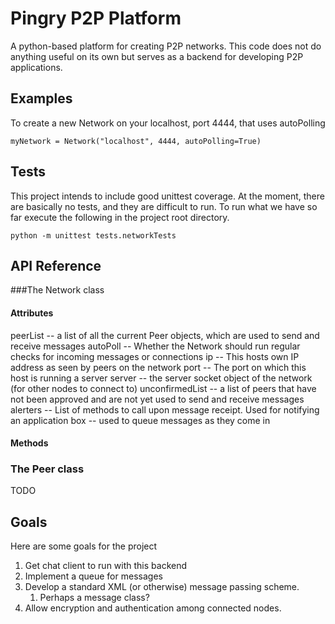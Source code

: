 # Pingry P2P Platform
A python-based platform for creating P2P networks. This code does not do anything useful on its own but serves as a backend for developing P2P applications.

## Examples
To create a new Network on your localhost, port 4444, that uses autoPolling

```
myNetwork = Network("localhost", 4444, autoPolling=True)
```

## Tests
This project intends to include good unittest coverage. At the moment, there are basically no tests, and they are difficult to run. To run what we have so far execute the following in the project root directory.
```
python -m unittest tests.networkTests
```


## API Reference
###The Network class

#### Attributes
peerList -- a list of all the current Peer objects, which are used to send and receive
messages
autoPoll -- Whether the Network should run regular checks for incoming messages or connections
ip -- This hosts own IP address as seen by peers on the network
port -- The port on which this host is running a server
server -- the server socket object of the network (for other nodes to connect to)
unconfirmedList -- a list of peers that have not been approved and are not yet used to send and receive messages
alerters -- List of methods to call upon message receipt. Used for notifying an application
box -- used to queue messages as they come in

#### Methods

### The Peer class

TODO

## Goals

Here are some goals for the project

1. Get chat client to run with this backend
2. Implement a queue for messages
3. Develop a standard XML (or otherwise) message passing scheme.
   1. Perhaps a message class?
4. Allow encryption and authentication among connected nodes.
